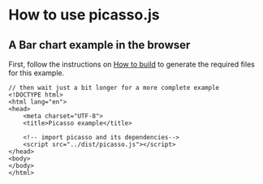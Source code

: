 # How to use picasso.js

## A Bar chart example in the browser

First, follow the instructions on [How to build](../README.md) to generate the required files for this example.

```
// then wait just a bit longer for a more complete example
<!DOCTYPE html>
<html lang="en">
<head>
	<meta charset="UTF-8">
	<title>Picasso example</title>

	<!-- import picasso and its dependencies-->
	<script src="../dist/picasso.js"></script>
</head>
<body>
</body>
</html>
```
